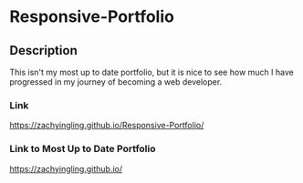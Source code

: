 # Responsive-Portfolio

## Description
This isn't my most up to date portfolio, but it is nice to see how much I have progressed in my journey of becoming a web developer.

### Link
https://zachyingling.github.io/Responsive-Portfolio/

### Link to Most Up to Date Portfolio
https://zachyingling.github.io/
